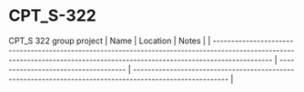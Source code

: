 # CPT_S-322
CPT_S 322 group project
| Name                                                                                                                                                                         | Location                             | Notes                                                                                                    |
| ---------------------------------------------------------------------------------------------------------------------------------------------------------------------------- | ------------------------------------ | -------------------------------------------------------------------------------------------------------- |
